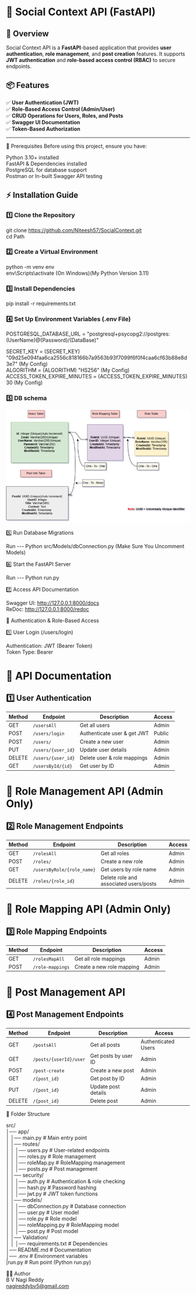 # 🚀 Social Context API (FastAPI)

## 📖 Overview

Social Context API is a **FastAPI**-based application that provides **user authentication**, **role management**, and **post creation** features. It supports **JWT authentication** and **role-based access control (RBAC)** to secure endpoints.

## 📦 Features
✅ **User Authentication (JWT)**  
✅ **Role-Based Access Control (Admin/User)**  
✅ **CRUD Operations for Users, Roles, and Posts**  
✅ **Swagger UI Documentation**  
✅ **Token-Based Authorization**  

---

📌 Prerequisites
Before using this project, ensure you have:

Python 3.10+ installed<br>
FastAPI & Dependencies installed<br>
PostgreSQL for database support<br>
Postman or In-built Swagger API testing<br>

## ⚡ Installation Guide

### 1️⃣ Clone the Repository

git clone https://github.com/Niteesh57/SocialContext.git<br>
cd Path

### 2️⃣ Create a Virtual Environment

python -m venv env<br>
env\Scripts\activate  (On Windows)(My Python Version 3.11)

### 3️⃣ Install Dependencies

pip install -r requirements.txt

### 4️⃣ Set Up Environment Variables (.env File)

POSTGRESQL_DATABASE_URL = "postgresql+psycopg2://postgres:(UserName)@(Password)/(DataBase)"

SECRET_KEY = (SECRET_KEY) "09d25e094faa6ca2556c818166b7a9563b93f7099f6f0f4caa6cf63b88e8d3e7" (My Config)<br>
ALGORITHM = (ALGORITHM) "HS256" (My Config)<br>
ACCESS_TOKEN_EXPIRE_MINUTES = (ACCESS_TOKEN_EXPIRE_MINUTES) 30 (My Config)<br>

###  5️⃣ DB schema
<img src="DB.jpg" alt="Screenshot DB Schema">

5️⃣ Run Database Migrations

Run --- Python src/Models/dbConnection.py (Make Sure You Uncomment Models)

6️⃣ Start the FastAPI Server

Run --- Python run.py

7️⃣ Access API Documentation

Swagger UI: http://127.0.0.1:8000/docs<br>
ReDoc: http://127.0.0.1:8000/redoc



🔐 Authentication & Role-Based Access

1️⃣ User Login (/users/login)

  Authentication: JWT (Bearer Token)<br>
  Token Type: Bearer

# 📌 API Documentation

## 1️⃣ User Authentication

<table>
    <thead>
        <tr>
            <th>Method</th>
            <th>Endpoint</th>
            <th>Description</th>
            <th>Access</th>
        </tr>
    </thead>
    <tbody>
        <tr>
            <td>GET</td>
            <td><code>/usersAll</code></td>
            <td>Get all users</td>
            <td>Admin</td>
        </tr>
        <tr>
            <td>POST</td>
            <td><code>/users/login</code></td>
            <td>Authenticate user & get JWT</td>
            <td>Public</td>
        </tr>
        <tr>
            <td>POST</td>
            <td><code>/users/</code></td>
            <td>Create a new user</td>
            <td>Admin</td>
        </tr>
        <tr>
            <td>PUT</td>
            <td><code>/users/{user_id}</code></td>
            <td>Update user details</td>
            <td>Admin</td>
        </tr>
        <tr>
            <td>DELETE</td>
            <td><code>/users/{user_id}</code></td>
            <td>Delete user & role mappings</td>
            <td>Admin</td>
        </tr>
        <tr>
            <td>GET</td>
            <td><code>/usersById/{id}</code></td>
            <td>Get user by ID</td>
            <td>Admin</td>
        </tr>
    </tbody>
</table>


# 📌 Role Management API (Admin Only)

## 2️⃣ Role Management Endpoints

<table>
    <thead>
        <tr>
            <th>Method</th>
            <th>Endpoint</th>
            <th>Description</th>
            <th>Access</th>
        </tr>
    </thead>
    <tbody>
        <tr>
            <td>GET</td>
            <td><code>/rolesAll</code></td>
            <td>Get all roles</td>
            <td>Admin</td>
        </tr>
        <tr>
            <td>POST</td>
            <td><code>/roles/</code></td>
            <td>Create a new role</td>
            <td>Admin</td>
        </tr>
        <tr>
            <td>GET</td>
            <td><code>/usersByRole/{role_name}</code></td>
            <td>Get users by role name</td>
            <td>Admin</td>
        </tr>
        <tr>
            <td>DELETE</td>
            <td><code>/roles/{role_id}</code></td>
            <td>Delete role and associated users/posts</td>
            <td>Admin</td>
        </tr>
    </tbody>
</table>


# 📌 Role Mapping API (Admin Only)

## 3️⃣ Role Mapping Endpoints

<table>
    <thead>
        <tr>
            <th>Method</th>
            <th>Endpoint</th>
            <th>Description</th>
            <th>Access</th>
        </tr>
    </thead>
    <tbody>
        <tr>
            <td>GET</td>
            <td><code>/rolesMapAll</code></td>
            <td>Get all role mappings</td>
            <td>Admin</td>
        </tr>
        <tr>
            <td>POST</td>
            <td><code>/role-mappings</code></td>
            <td>Create a new role mapping</td>
            <td>Admin</td>
        </tr>
    </tbody>
</table>

# 📌 Post Management API

## 4️⃣ Post Management Endpoints

<table>
    <thead>
        <tr>
            <th>Method</th>
            <th>Endpoint</th>
            <th>Description</th>
            <th>Access</th>
        </tr>
    </thead>
    <tbody>
        <tr>
            <td>GET</td>
            <td><code>/postsAll</code></td>
            <td>Get all posts</td>
            <td>Authenticated Users</td>
        </tr>
        <tr>
            <td>GET</td>
            <td><code>/posts/{userId}/user</code></td>
            <td>Get posts by user ID</td>
            <td>Admin</td>
        </tr>
        <tr>
            <td>POST</td>
            <td><code>/post-create</code></td>
            <td>Create a new post</td>
            <td>Admin</td>
        </tr>
        <tr>
            <td>GET</td>
            <td><code>/{post_id}</code></td>
            <td>Get post by ID</td>
            <td>Admin</td>
        </tr>
        <tr>
            <td>PUT</td>
            <td><code>/{post_id}</code></td>
            <td>Update post details</td>
            <td>Admin</td>
        </tr>
        <tr>
            <td>DELETE</td>
            <td><code>/{post_id}</code></td>
            <td>Delete post</td>
            <td>Admin</td>
        </tr>
    </tbody>
</table>


📁 Folder Structure

src/<br>
│── app/<br>
│   │── main.py              # Main entry point<br>
│   │── routes/<br>
│   │   │── users.py         # User-related endpoints<br>
│   │   │── roles.py         # Role management<br>
│   │   │── roleMap.py         # RoleMapping management<br>
│   │   │── posts.py         # Post management<br>
│   │── security/<br>
│   │   │── auth.py          # Authentication & role checking<br>
│   │   │── hash.py          # Password hashing<br>
│   │   │── jwt.py           # JWT token functions<br>
│   │── models/<br>
│   │   │── dbConnection.py  # Database connection<br>
│   │   │── user.py          # User model<br>
│   │   │── role.py          # Role model<br>
│   │   │── roleMapping.py   # RoleMapping model<br>
│   │   │── post.py          # Post model<br>
│   │── Validation/<br>
│   │
│── requirements.txt         # Dependencies<br>
│── README.md                # Documentation<br>
│── .env                     # Environment variables<br>
|run.py                      # Run point (Python run.py)<br>


👨‍💻 Author<br>
B V Nagi Reddy<br>
nagireddybv5@gmail.com<br>
